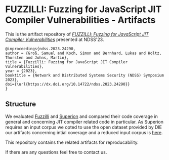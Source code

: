 # FUZZILLI: Fuzzing for JavaScript JIT Compiler Vulnerabilities - Artifacts

This is the artifact repository of [*FUZZILLI: Fuzzing for JavaScript JIT Compiler Vulnerabilities*](https://www.ndss-symposium.org/ndss-paper/fuzzilli-fuzzing-for-javascript-jit-compiler-vulnerabilities/) presented at NDSS'23.

``` 
@inproceedings{ndss.2023.24290,
author = {Groß, Samuel and Koch, Simon and Bernhard, Lukas and Holtz, Thorsten and Johns, Martin},
title = {Fuzzilli: Fuzzing for JavaScript JIT Compiler Vulnerabilities},
year = {2023},
booktitle = {Network and Distributed Systems Security (NDSS) Symposium 2023},
doi={\url{https://dx.doi.org/10.14722/ndss.2023.24290}}
}
```

## Structure

We evaluated [Fuzzilli](https://github.com/googleprojectzero/fuzzilli) and [Superion](https://github.com/zhunki/Superion) and compared their code coverage in general and concerning JIT compiler related code in particular. As Superion requires an input corpus we opted to use the open dataset provided by DIE our artifacts concerning intial coverage and a reduced input corpus is [here](https://github.com/evaluating-fuzzilli-for-js-jit-fuzzing/seeds).

This repository contains the related artifacts for reproducability.

If there are any questions feel free to contact us.


